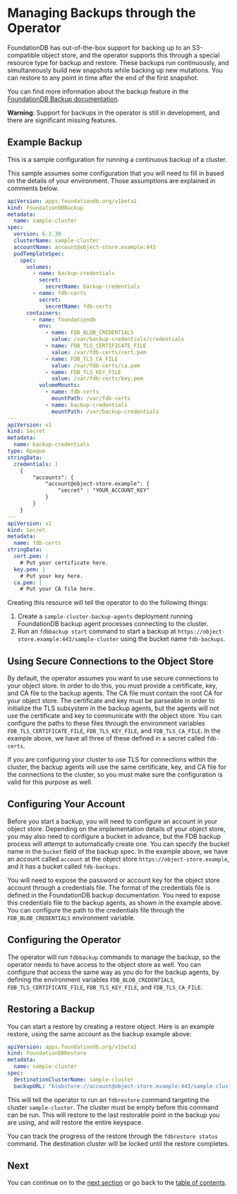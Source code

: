 # Managing Backups through the Operator

FoundationDB has out-of-the-box support for backing up to an S3-compatible object store, and the operator supports this through a special resource type for backup and restore. These backups run continuously, and simultaneously build new snapshots while backing up new mutations. You can restore to any point in time after the end of the first snapshot.

You can find more information about the backup feature in the [FoundationDB Backup documentation](https://apple.github.io/foundationdb/backups.html).

**Warning**: Support for backups in the operator is still in development, and there are significant missing features.

## Example Backup

This is a sample configuration for running a continuous backup of a cluster.

This sample assumes some configuration that you will need to fill in based on the details of your environment. Those assumptions are explained in comments below.

```yaml
apiVersion: apps.foundationdb.org/v1beta1
kind: FoundationDBBackup
metadata:
  name: sample-cluster
spec:
  version: 6.2.30
  clusterName: sample-cluster
  accountName: account@object-store.example:443
  podTemplateSpec:
    spec:
      volumes:
        - name: backup-credentials
          secret:
            secretName: backup-credentials
        - name: fdb-certs
          secret:
            secretName: fdb-certs
      containers:
        - name: foundationdb
          env:
            - name: FDB_BLOB_CREDENTIALS
              value: /var/backup-credentials/credentials
            - name: FDB_TLS_CERTIFICATE_FILE
              value: /var/fdb-certs/cert.pem
            - name: FDB_TLS_CA_FILE
              value: /var/fdb-certs/ca.pem
            - name: FDB_TLS_KEY_FILE
              value: /var/fdb-certs/key.pem
          volumeMounts:
            - name: fdb-certs
              mountPath: /var/fdb-certs
            - name: backup-credentials
              mountPath: /var/backup-credentials
---
apiVersion: v1
kind: Secret
metadata:
  name: backup-credentials
type: Opaque
stringData:
  credentials: |
    {
        "accounts": {
            "account@object-store.example": {
                "secret" : "YOUR_ACCOUNT_KEY"
            }
        }
    }
---
apiVersion: v1
kind: Secret
metadata:
  name: fdb-certs
stringData:
  cert.pem: |
    # Put your certificate here.
  key.pem: |
    # Put your key here.
  ca.pem: |
    # Put your CA file here.
```

Creating this resource will tell the operator to do the following things:

1. Create a `sample-cluster-backup-agents` deployment running FoundationDB backup agent processes connecting to the cluster.
2. Run an `fdbbackup start` command to start a backup at `https://object-store.example:443/sample-cluster` using the bucket name `fdb-backups`.

## Using Secure Connections to the Object Store

By default, the operator assumes you want to use secure connections to your object store. In order to do this, you must provide a certificate, key, and CA file to the backup agents. The CA file must contain the root CA for your object store. The certificate and key must be parseable in order to initialize the TLS subsystem in the backup agents, but the agents will not use the certificate and key to communicate with the object store. You can configure the paths to these files through the environment variables `FDB_TLS_CERTIFICATE_FILE`, `FDB_TLS_KEY_FILE`, and `FDB_TLS_CA_FILE`. In the example above, we have all three of these defined in a secret called `fdb-certs`.

If you are configuring your cluster to use TLS for connections within the cluster, the backup agents will use the same certificate, key, and CA file for the connections to the cluster, so you must make sure the configuration is valid for this purpose as well.

## Configuring Your Account

Before you start a backup, you will need to configure an account in your object store. Depending on the implementation details of your object store, you may also need to configure a bucket in advance, but the FDB backup process will attempt to automatically create one. You can specify the bucket name in the `bucket` field of the backup spec. In the example above, we have an account called `account` at the object store `https://object-store.example`, and it has a bucket called `fdb-backups`.

You will need to expose the password or account key for the object store account through a credentials file. The format of the credentials file is defined in the FoundationDB backup documentation. You need to expose this credentials file to the backup agents, as shown in the example above. You can configure the path to the credentials file through the `FDB_BLOB_CREDENTIALS` environment variable.

## Configuring the Operator

The operator will run `fdbbackup` commands to manage the backup, so the operator needs to have access to the object store as well. You can configure that access the same way as you do for the backup agents, by defining the environment variables `FDB_BLOB_CREDENTIALS`, `FDB_TLS_CERTIFICATE_FILE`, `FDB_TLS_KEY_FILE`, and `FDB_TLS_CA_FILE`.

## Restoring a Backup

You can start a restore by creating a restore object. Here is an example restore, using the same account as the backup example above:

```yaml
apiVersion: apps.foundationdb.org/v1beta1
kind: FoundationDBRestore
metadata:
  name: sample-cluster
spec:
  destinationClusterName: sample-cluster
  backupURL: "blobstore://account@object-store.example:443/sample-cluster?bucket=fdb-backups"
```

This will tell the operator to run an `fdbrestore` command targeting the cluster `sample-cluster`. The cluster must be empty before this command can be run. This will restore to the last restorable point in the backup you are using, and will restore the entire keyspace.

You can track the progress of the restore through the `fdbrestore status` command. The destination cluster will be locked until the restore completes.

## Next

You can continue on to the [next section](more.md) or go back to the [table of contents](index.md).
